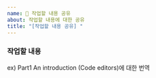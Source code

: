 ```yaml
---
name: 📝 작업할 내용 공유
about: 작업할 내용에 대한 공유
title: "[작업할 내용 공유] "
---
```


### 작업할 내용
ex) Part1 An introduction (Code editors)에 대한 번역

